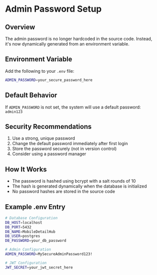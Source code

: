 # Admin Password Setup

## Overview
The admin password is no longer hardcoded in the source code. Instead, it's now dynamically generated from an environment variable.

## Environment Variable
Add the following to your `.env` file:

```bash
ADMIN_PASSWORD=your_secure_password_here
```

## Default Behavior
If `ADMIN_PASSWORD` is not set, the system will use a default password: `admin123`

## Security Recommendations
1. Use a strong, unique password
2. Change the default password immediately after first login
3. Store the password securely (not in version control)
4. Consider using a password manager

## How It Works
- The password is hashed using bcrypt with a salt rounds of 10
- The hash is generated dynamically when the database is initialized
- No password hashes are stored in the source code

## Example .env Entry
```bash
# Database Configuration
DB_HOST=localhost
DB_PORT=5432
DB_NAME=MobileDetailHub
DB_USER=postgres
DB_PASSWORD=your_db_password

# Admin Configuration
ADMIN_PASSWORD=MySecureAdminPassword123!

# JWT Configuration
JWT_SECRET=your_jwt_secret_here
```
